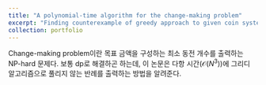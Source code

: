 ```yaml
---
title: "A polynomial-time algorithm for the change-making problem"
excerpt: "Finding counterexample of greedy approach to given coin system on change-making problem."
collection: portfolio
---
```


Change-making problem이란 목표 금액을 구성하는 최소 동전 개수를 출력하는 NP-hard 문제다. 보통 dp로 해결하곤 하는데, 이 논문은 다항 시간($\mathcal{O}(N^3)$)에 그리디 알고리즘으로 풀리지 않는 반례를 출력하는 방법을 알려준다.
